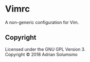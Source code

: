 # Vimrc

A non-generic configuration for Vim.

## Copyright
Licensed under the GNU GPL Version 3.  
Copyright &copy; 2018 Adrian Solumsmo

